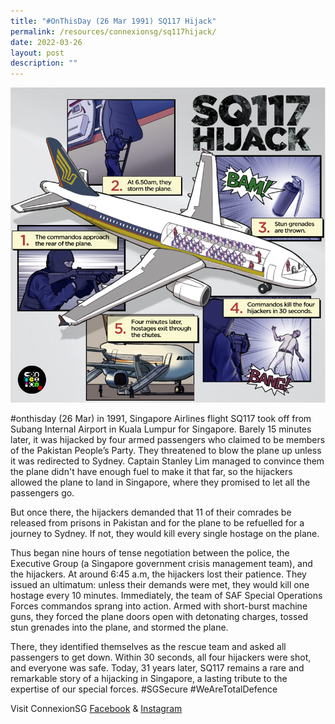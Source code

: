 ```yaml
---
title: "#OnThisDay (26 Mar 1991) SQ117 Hijack"
permalink: /resources/connexionsg/sq117hijack/
date: 2022-03-26
layout: post
description: ""
---
```


![](/images/sq117-recovered.jpg)

#onthisday (26 Mar) in 1991, Singapore Airlines flight SQ117 took off from Subang Internal Airport in Kuala Lumpur for Singapore. 
Barely 15 minutes later, it was hijacked by four armed passengers who claimed to be members of the Pakistan People’s Party. They threatened to blow the plane up unless it was redirected to Sydney. Captain Stanley Lim managed to convince them the plane didn't have enough fuel to make it that far, so the hijackers allowed the plane to land in Singapore, where they promised to let all the passengers go. 

But once there, the hijackers demanded that 11 of their comrades be released from prisons in Pakistan and for the plane to be refuelled for a journey to Sydney. If not, they would kill every single hostage on the plane. 

Thus began nine hours of tense negotiation between the police,  the Executive Group (a Singapore government crisis management team), and the hijackers. At around 6:45 a.m, the hijackers lost their patience. They issued an ultimatum: unless their demands were met, they would kill one hostage every 10 minutes. Immediately, the team of SAF Special Operations Forces commandos sprang into action. Armed with short-burst machine guns, they forced the plane doors open with detonating charges, tossed stun grenades into the plane, and stormed the plane.

There, they identified themselves as the rescue team and asked all passengers to get down. Within 30 seconds, all four hijackers were shot, and everyone was safe. Today, 31 years later, SQ117 remains a rare and remarkable story of a hijacking in Singapore, a lasting tribute to the expertise of our special forces. #SGSecure #WeAreTotalDefence

Visit ConnexionSG [Facebook](https://www.facebook.com/ConnexionSG) & [Instagram](https://www.instagram.com/connexionsg/)